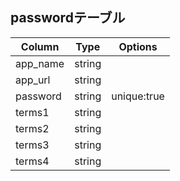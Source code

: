 ## passwordテーブル
|Column|Type|Options|
|------|----|-------|
|app_name|string||
|app_url|string||
|password|string|unique:true|
|terms1|string||
|terms2|string||
|terms3|string||
|terms4|string||
